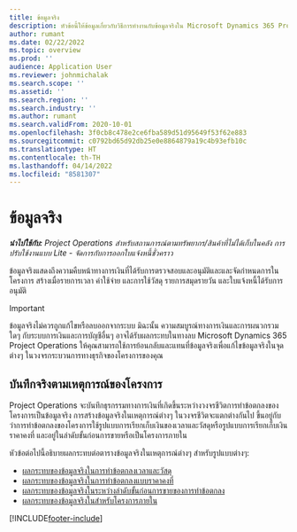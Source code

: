 ```yaml
---
title: ข้อมูลจริง
description: หัวข้อนี้ให้ข้อมูลเกี่ยวกับวิธีการทำงานกับข้อมูลจริงใน Microsoft Dynamics 365 Project Operations
author: rumant
ms.date: 02/22/2022
ms.topic: overview
ms.prod: ''
audience: Application User
ms.reviewer: johnmichalak
ms.search.scope: ''
ms.assetid: ''
ms.search.region: ''
ms.search.industry: ''
ms.author: rumant
ms.search.validFrom: 2020-10-01
ms.openlocfilehash: 3f0cb8c478e2ce6fba589d51d95649f53f62e883
ms.sourcegitcommit: c0792bd65d92db25e0e8864879a19c4b93efb10c
ms.translationtype: HT
ms.contentlocale: th-TH
ms.lasthandoff: 04/14/2022
ms.locfileid: "8581307"
---
```

# <a name="actuals"></a>ข้อมูลจริง

_**นำไปใช้กับ:** Project Operations สำหรับสถานการณ์ตามทรัพยากร/สินค้าที่ไม่ได้เก็บในคลัง การปรับใช้งานแบบ Lite - จัดการกับการออกใบแจ้งหนี้ชั่วคราว_

ข้อมูลจริงแสดงถึงความคืบหน้าทางการเงินที่ได้รับการตรวจสอบและอนุมัติและและจัดกำหนดการในโครงการ สร้างเมื่อรายการเวลา ค่าใช้จ่าย และการใช้วัสดุ รายการสมุดรายวัน และใบแจ้งหนี้ได้รับการอนุมัติ

> [!IMPORTANT]
> ข้อมูลจริงไม่ควรถูกแก้ไขหรือลบออกจากระบบ มิฉะนั้น ความสมบูรณ์ทางการเงินและการผนวกรวมใดๆ กับระบบการเงินและการบัญชีอื่นๆ อาจได้รับผลกระทบในทางลบ Microsoft Dynamics 365 Project Operations ให้คุณสามารถใช้การย้อนกลับและแทนที่ข้อมูลจริงเพื่อแก้ไขข้อมูลจริงในจุดต่างๆ ในวงจรกระบวนการทางธุรกิจของโครงการของคุณ

## <a name="recording-actuals-based-on-project-events"></a>บันทึกจริงตามเหตุการณ์ของโครงการ

Project Operations จะบันทึกธุรกรรมทางการเงินที่เกิดขึ้นระหว่างวงจรชีวิตการทำข้อตกลงของโครงการเป็นข้อมูลจริง การสร้างข้อมูลจริงในเหตุการณ์ต่างๆ ในวงจรชีวิตจะแตกต่างกันไป ขึ้นอยู่กับว่าการทำข้อตกลงของโครงการใช้รูปแบบการเรียกเก็บเงินของเวลาและวัสดุหรือรูปแบบการเรียกเก็บเงินราคาคงที่ และอยู่ในลำดับขั้นก่อนการขายหรือเป็นโครงการภายใน

หัวข้อต่อไปนี้อธิบายผลกระทบต่อตารางข้อมูลจริงในเหตุการณ์ต่างๆ สำหรับรูปแบบต่างๆ:

- [ผลกระทบของข้อมูลจริงในการทำข้อตกลงเวลาและวัสดุ](ActualsonTM.md)
- [ผลกระทบของข้อมูลจริงในการทำข้อตกลงแบบราคาคงที่](ActualonFP.md)
- [ผลกระทบของข้อมูลจริงในระหว่างลำดับขั้นก่อนการขายของการทำข้อตกลง](ActualonPreSales.md)
- [ผลกระทบของข้อมูลจริงในสำหรับโครงการภายใน](ActualonInternal.md)

[!INCLUDE[footer-include](../includes/footer-banner.md)]
